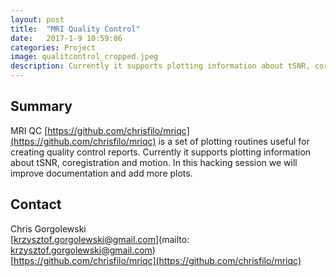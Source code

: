 ```yaml
---
layout: post
title:  "MRI Quality Control"
date:   2017-1-9 10:59:06
categories: Project
image: qualitcontrol_cropped.jpeg
description: Currently it supports plotting information about tSNR, coregistration and motion.
---
```

## Summary
MRI QC [https://github.com/chrisfilo/mriqc](https://github.com/chrisfilo/mriqc) is a set of plotting routines useful for creating quality control reports. Currently it supports plotting information about tSNR, coregistration and motion. In this hacking session we will improve documentation and add more plots.


## Contact  
Chris Gorgolewski  
[krzysztof.gorgolewski@gmail.com](mailto: krzysztof.gorgolewski@gmail.com)  
[https://github.com/chrisfilo/mriqc](https://github.com/chrisfilo/mriqc)  
